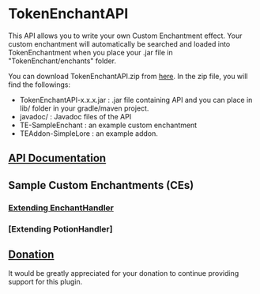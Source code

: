 # TokenEnchantAPI

This API allows you to write your own Custom Enchantment effect. Your custom enchantment will automatically be searched and loaded into TokenEnchantment when you place your .jar file in "TokenEnchant/enchants" folder.

You can download TokenEnchantAPI.zip from [here](https://github.com/TeamVK/TokenEnchantAPI/releases).  In the zip file, you will find the followings:
* TokenEnchantAPI-x.x.x.jar : .jar file containing API and you can place in lib/ folder in your gradle/maven project.
* javadoc/ : Javadoc files of the API
* TE-SampleEnchant : an example custom enchantment
* TEAddon-SimpleLore : an example addon.



## [API Documentation](javadoc/index.html)

## Sample Custom Enchantments (CEs)
### [Extending EnchantHandler](sample/TE-SampleEnchant/)
### [Extending PotionHandler]

## [Donation](http://PayPal.Me/vk2gpz)
It would be greatly appreciated for your donation to continue providing support for this plugin.
